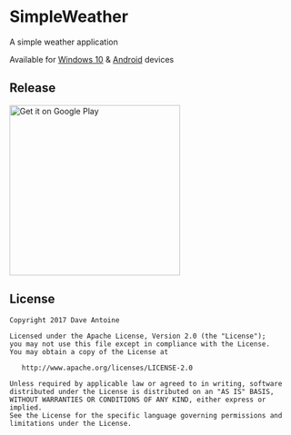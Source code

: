 # SimpleWeather

A simple weather application

Available for <a href='https://github.com/bryan2894-playgrnd/SimpleWeather-Xamarin'>Windows 10</a> & <a href='https://github.com/bryan2894-playgrnd/SimpleWeather-Android'>Android</a> devices

## Release

<a href='https://play.google.com/store/apps/details?id=com.thewizrd.simpleweather&pcampaignid=MKT-Other-global-all-co-prtnr-py-PartBadge-Mar2515-1'><img alt='Get it on Google Play' src='https://play.google.com/intl/en_us/badges/images/generic/en_badge_web_generic.png' width=300/></a>

## License

    Copyright 2017 Dave Antoine

    Licensed under the Apache License, Version 2.0 (the "License");
    you may not use this file except in compliance with the License.
    You may obtain a copy of the License at

       http://www.apache.org/licenses/LICENSE-2.0

    Unless required by applicable law or agreed to in writing, software
    distributed under the License is distributed on an "AS IS" BASIS,
    WITHOUT WARRANTIES OR CONDITIONS OF ANY KIND, either express or implied.
    See the License for the specific language governing permissions and
    limitations under the License.
